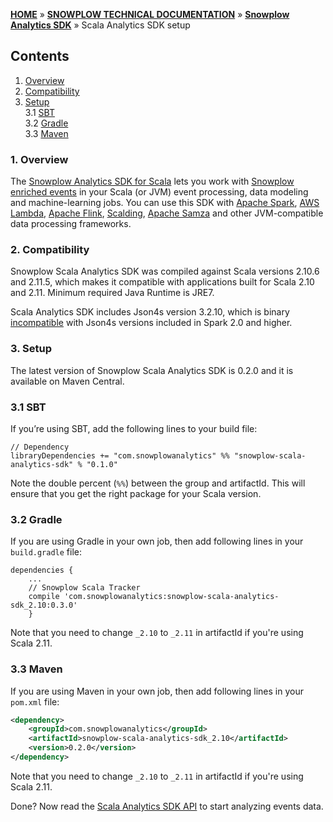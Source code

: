 <a name="top" />

[**HOME**](Home) » [**SNOWPLOW TECHNICAL DOCUMENTATION**](Snowplow-technical-documentation) » [**Snowplow Analytics SDK**](Snowplow-Analytics-SDK) » Scala Analytics SDK setup

## Contents

1. [Overview](#overview)  
2. [Compatibility](#compatibility)  
3. [Setup](#setup)  
  3.1 [SBT](#sbt)  
  3.2 [Gradle](#gradle)  
  3.3 [Maven](#maven)  


<a name="overview" />

### 1. Overview

The [Snowplow Analytics SDK for Scala][repo] lets you work with [Snowplow enriched events](canonical-event-model) in your Scala (or JVM) event processing, data modeling and machine-learning jobs. 
You can use this SDK with [Apache Spark](http://spark.apache.org/), [AWS Lambda](https://aws.amazon.com/lambda/), [Apache Flink](https://flink.apache.org/), 
[Scalding](https://github.com/twitter/scalding), [Apache Samza](http://samza.apache.org/) and other JVM-compatible data processing frameworks.


<a name="compatibility" />

### 2. Compatibility

Snowplow Scala Analytics SDK was compiled against Scala versions 2.10.6 and 2.11.5, which makes it compatible with applications built for Scala 2.10 and 2.11.
Minimum required Java Runtime is JRE7.

Scala Analytics SDK includes Json4s version 3.2.10, which is binary [incompatible][json4s-binary-compat] with Json4s versions included in Spark 2.0 and higher.


<a name="setup" />

### 3. Setup

The latest version of Snowplow Scala Analytics SDK is 0.2.0 and it is available on Maven Central.


<a name="sbt" />

### 3.1 SBT

If you’re using SBT, add the following lines to your build file:

```
// Dependency
libraryDependencies += "com.snowplowanalytics" %% "snowplow-scala-analytics-sdk" % "0.1.0"
```

Note the double percent (`%%`) between the group and artifactId. This will ensure that you get the right package for your Scala version.

<a name="gradle" />

### 3.2 Gradle

If you are using Gradle in your own job, then add following lines in your `build.gradle` file:

```
dependencies {
    ...
    // Snowplow Scala Tracker
    compile 'com.snowplowanalytics:snowplow-scala-analytics-sdk_2.10:0.3.0'
    }
```

Note that you need to change `_2.10` to `_2.11` in artifactId if you're using Scala 2.11.

<a name="maven" />

### 3.3 Maven

If you are using Maven in your own job, then add following lines in your `pom.xml` file:

```xml
<dependency>
    <groupId>com.snowplowanalytics</groupId>
    <artifactId>snowplow-scala-analytics-sdk_2.10</artifactId>
    <version>0.2.0</version>
</dependency>
```

Note that you need to change `_2.10` to `_2.11` in artifactId if you're using Scala 2.11.

Done? Now read the [Scala Analytics SDK API](Scala-Analytics-SDK) to start analyzing events data.


[repo]: https://github.com/snowplow/snowplow-scala-analytics-sdk

[json4s-binary-compat]: https://github.com/json4s/json4s/issues/212
